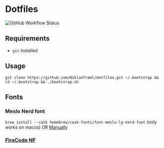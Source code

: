 # Dotfiles
![GitHub Workflow Status](https://img.shields.io/github/workflow/status/NiklasTreml/dotfiles/CI)
## Requirements
- `git` installed
## Usage
`git clone https://github.com/NiklasTreml/dotfiles.git ~/.bootstrap && cd ~/.bootstrap && ./bootstrap.sh`
## Fonts

### Meslo Nerd font
`brew install --cask homebrew/cask-fonts/font-meslo-lg-nerd-font` (only works on macos)
OR [Manually](https://github.com/romkatv/powerlevel10k#manual-font-installation)
### [FiraCode NF](https://github.com/ryanoasis/nerd-fonts/releases/download/v2.2.2/FiraCode.zip)
